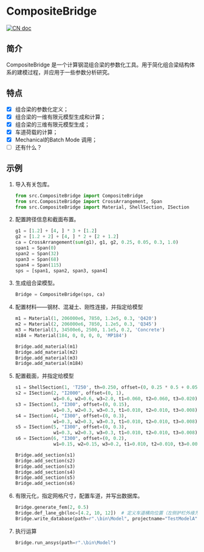 # CompositeBridge

[![CN doc](https://img.shields.io/badge/文档-中文版-blue.svg)](README.md)


## 简介
CompositeBridge 是一个计算钢混组合梁的参数化工具。用于简化组合梁结构体系的建模过程，并应用于一些参数分析研究。

## 特点

- [x] 组合梁的参数化定义；
- [x] 组合梁的一维有限元模型生成和计算；
- [x] 组合梁的三维有限元模型生成；
- [x] 车道荷载的计算；
- [x] Mechanical的Batch Mode 调用；
- [ ] 还有什么？

## 示例

1. 导入有关包库。

   ```python
   from src.CompositeBridge import CompositeBridge
   from src.CompositeBridge import CrossArrangement, Span
   from src.CompositeBridge import Material, ShellSection, ISection
   ```
   
2. 配置跨径信息和截面布置。

   ```python
   g1 = [1.2] + [4, ] * 3 + [1.2]
   g2 = [1.2 + 2] + [4, ] * 2 + [2 + 1.2]
   ca = CrossArrangement(sum(g1), g1, g2, 0.25, 0.05, 0.3, 1.0)
   span1 = Span(0)
   span2 = Span(32)
   span3 = Span(68)
   span4 = Span(115)
   sps = [span1, span2, span3, span4]
   ```

3. 生成组合梁模型。

   ```python
   Bridge = CompositeBridge(sps, ca)
   ```

4. 配置材料——钢材、混凝土、刚性连接，并指定给模型

   ```python
   m1 = Material(1, 206000e6, 7850, 1.2e5, 0.3, 'Q420')
   m2 = Material(2, 206000e6, 7850, 1.2e5, 0.3, 'Q345')
   m3 = Material(3, 34500e6, 2500, 1.1e5, 0.2, 'Concrete')
   m184 = Material(184, 0, 0, 0, 0, 'MP184')
   
   Bridge.add_material(m1)
   Bridge.add_material(m2)
   Bridge.add_material(m3)
   Bridge.add_material(m184)
   ```

5. 配置截面，并指定给模型

   ```python
   s1 = ShellSection(1, 'T250', th=0.250, offset=(0, 0.25 * 0.5 + 0.05))
   s2 = ISection(2, "I2000", offset=(0, 1), 
                 w1=0.6, w2=0.6, w3=2.0, t1=0.060, t2=0.060, t3=0.020)
   s3 = ISection(3, "I300", offset=(0, 0.15), 
                 w1=0.3, w2=0.3, w3=0.3, t1=0.010, t2=0.010, t3=0.008)
   s4 = ISection(4, "I300", offset=(0, 0.3), 
                 w1=0.3, w2=0.3, w3=0.3, t1=0.010, t2=0.010, t3=0.008)
   s5 = ISection(5, "I300", offset=(0, 0.3), 
                 w1=0.3, w2=0.3, w3=0.3, t1=0.010, t2=0.010, t3=0.008)
   s6 = ISection(6, "I300", offset=(0, 0.2), 
                 w1=0.15, w2=0.15, w3=0.2, t1=0.010, t2=0.010, t3=0.008)
   
   Bridge.add_section(s1)
   Bridge.add_section(s2)
   Bridge.add_section(s3)
   Bridge.add_section(s4)
   Bridge.add_section(s5)
   Bridge.add_section(s6)
   ```

7. 有限元化，指定网格尺寸，配置车道，并写出数据库。

   ```python
   Bridge.generate_fem(2, 0.5)
   Bridge.def_lane_gb(loc=[4.2, 10, 12])  # 定义车道横向位置（左侧护栏外缘为0）
   Bridge.write_database(path=r".\bin\Model", projectname="TestModelA")
   ```

7. 执行运算

   ```python
   Bridge.run_ansys(path=r".\bin\Model")
   ```

   
